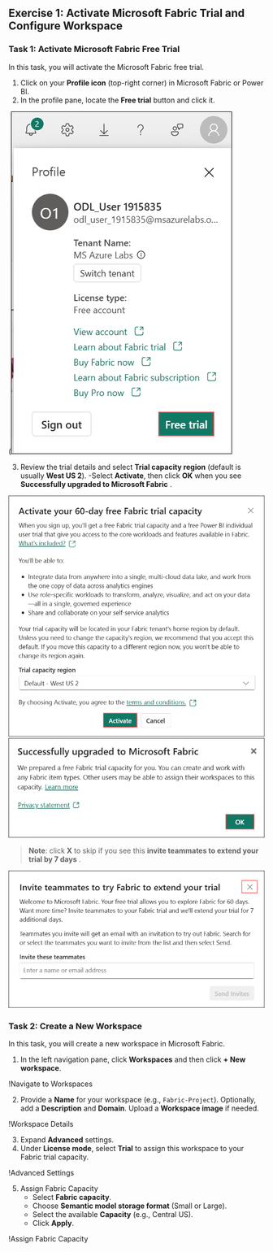 ## Exercise 1: Activate Microsoft Fabric Trial and Configure Workspace

### Task 1: Activate Microsoft Fabric Free Trial

In this task, you will activate the Microsoft Fabric free trial.

1. Click on your **Profile icon** (top-right corner) in Microsoft Fabric or Power BI.
2. In the profile pane, locate the **Free trial** button and click it.

(![](../media/mang-e1-g3.png)

3. Review the trial details and select **Trial capacity region** (default is usually **West US 2**). 
-Select **Activate**, then click **OK** when you see **Successfully upgraded to Microsoft Fabric** .

![](media/mang-e1-g4.png)
![](media/mang-e1-g5.png)

  > **Note**: click **X** to skip if you see this **invite teammates to extend your trial by 7 days** .

![](media/mang-e1-g6.png)

### Task 2: Create a New Workspace

In this task, you will create a new workspace in Microsoft Fabric.

1. In the left navigation pane, click **Workspaces** and then click **+ New workspace**.

!Navigate to Workspaces

2. Provide a **Name** for your workspace (e.g., `Fabric-Project`). Optionally, add a **Description** and **Domain**. Upload a **Workspace image** if needed.

!Workspace Details

3. Expand **Advanced** settings.
4. Under **License mode**, select **Trial** to assign this workspace to your Fabric trial capacity.

!Advanced Settings

5. Assign Fabric Capacity
    - Select **Fabric capacity**.
    - Choose **Semantic model storage format** (Small or Large).
    - Select the available **Capacity** (e.g., Central US).
    - Click **Apply**.

!Assign Fabric Capacity

